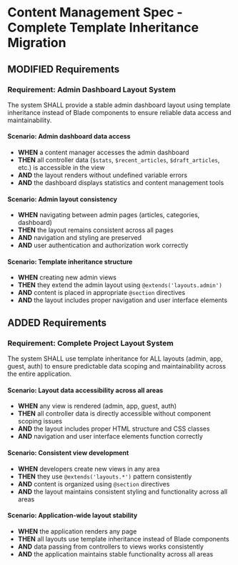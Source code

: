 # Content Management Spec - Complete Template Inheritance Migration

## MODIFIED Requirements

### Requirement: Admin Dashboard Layout System
The system SHALL provide a stable admin dashboard layout using template inheritance instead of Blade components to ensure reliable data access and maintainability.

#### Scenario: Admin dashboard data access
- **WHEN** a content manager accesses the admin dashboard
- **THEN** all controller data (`$stats`, `$recent_articles`, `$draft_articles`, etc.) is accessible in the view
- **AND** the layout renders without undefined variable errors
- **AND** the dashboard displays statistics and content management tools

#### Scenario: Admin layout consistency
- **WHEN** navigating between admin pages (articles, categories, dashboard)
- **THEN** the layout remains consistent across all pages
- **AND** navigation and styling are preserved
- **AND** user authentication and authorization work correctly

#### Scenario: Template inheritance structure
- **WHEN** creating new admin views
- **THEN** they extend the admin layout using `@extends('layouts.admin')`
- **AND** content is placed in appropriate `@section` directives
- **AND** the layout includes proper navigation and user interface elements

## ADDED Requirements

### Requirement: Complete Project Layout System
The system SHALL use template inheritance for ALL layouts (admin, app, guest, auth) to ensure predictable data scoping and maintainability across the entire application.

#### Scenario: Layout data accessibility across all areas
- **WHEN** any view is rendered (admin, app, guest, auth)
- **THEN** all controller data is directly accessible without component scoping issues
- **AND** the layout includes proper HTML structure and CSS classes
- **AND** navigation and user interface elements function correctly

#### Scenario: Consistent view development
- **WHEN** developers create new views in any area
- **THEN** they use `@extends('layouts.*')` pattern consistently
- **AND** content is organized using `@section` directives
- **AND** the layout maintains consistent styling and functionality across all areas

#### Scenario: Application-wide layout stability
- **WHEN** the application renders any page
- **THEN** all layouts use template inheritance instead of Blade components
- **AND** data passing from controllers to views works consistently
- **AND** the application maintains stable functionality across all areas
